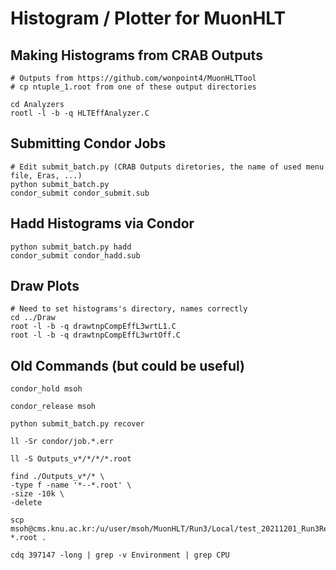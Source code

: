 # Histogram / Plotter for MuonHLT

## Making Histograms from CRAB Outputs
```
# Outputs from https://github.com/wonpoint4/MuonHLTTool
# cp ntuple_1.root from one of these output directories

cd Analyzers
rootl -l -b -q HLTEffAnalyzer.C
```

## Submitting Condor Jobs
```
# Edit submit_batch.py (CRAB Outputs diretories, the name of used menu file, Eras, ...)
python submit_batch.py
condor_submit condor_submit.sub
```

## Hadd Histograms via Condor
```
python submit_batch.py hadd
condor_submit condor_hadd.sub
```

## Draw Plots
```
# Need to set histograms's directory, names correctly
cd ../Draw
root -l -b -q drawtnpCompEffL3wrtL1.C
root -l -b -q drawtnpCompEffL3wrtOff.C
```

## Old Commands (but could be useful)
```
condor_hold msoh

condor_release msoh

python submit_batch.py recover

ll -Sr condor/job.*.err

ll -S Outputs_v*/*/*/*.root

find ./Outputs_v*/* \
-type f -name '*--*.root' \
-size -10k \
-delete

scp msoh@cms.knu.ac.kr:/u/user/msoh/MuonHLT/Run3/Local/test_20211201_Run3Review/Outputs_vRun3Review*/Eff/hist-*.root .

cdq 397147 -long | grep -v Environment | grep CPU
```
